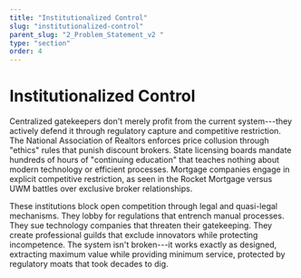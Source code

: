 ```yaml
---
title: "Institutionalized Control"
slug: "institutionalized-control"
parent_slug: "2_Problem_Statement_v2 "
type: "section"
order: 4
---
```


# Institutionalized Control

Centralized gatekeepers don't merely profit from the current
system---they actively defend it through regulatory capture and
competitive restriction. The National Association of Realtors enforces
price collusion through \"ethics\" rules that punish discount brokers.
State licensing boards mandate hundreds of hours of \"continuing
education\" that teaches nothing about modern technology or efficient
processes. Mortgage companies engage in explicit competitive
restriction, as seen in the Rocket Mortgage versus UWM battles over
exclusive broker relationships.

These institutions block open competition through legal and quasi-legal
mechanisms. They lobby for regulations that entrench manual processes.
They sue technology companies that threaten their gatekeeping. They
create professional guilds that exclude innovators while protecting
incompetence. The system isn't broken---it works exactly as designed,
extracting maximum value while providing minimum service, protected by
regulatory moats that took decades to dig.

